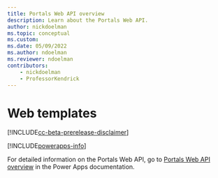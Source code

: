 ```yaml
---
title: Portals Web API overview
description: Learn about the Portals Web API.
author: nickdoelman
ms.topic: conceptual
ms.custom: 
ms.date: 05/09/2022
ms.author: ndoelman
ms.reviewer: ndoelman
contributors:
    - nickdoelman
    - ProfessorKendrick
---
```


# Web templates

[!INCLUDE[cc-beta-prerelease-disclaimer](../includes/cc-beta-prerelease-disclaimer.md)]

[!INCLUDE[powerapps-info](../includes/cc-powerapps-info.md)]

For detailed information on the Portals Web API, go to [Portals Web API overview](/powerapps/maker/portals/web-api-overview) in the Power Apps documentation.

